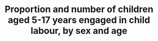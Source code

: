 ---
comments_and_limitations: The USG SDG 8 Subgroup has not identifed a data source for
  this indicator.
data_non_statistical: true
date_metadata_updated: '2017-10-20'
goal_meta_link: http://unstats.un.org/sdgs/files/metadata-compilation/Metadata-Goal-8.pdf
goal_meta_link_page: 13
graph: null
graph_status_notes: unk
graph_title: Proportion and number of children aged 5-17 years engaged in child labour,
  by sex and age
graph_type: null
graph_type_description: BLS does not have data
has_metadata: true
indicator: 8.7.1
indicator_definition: "From ILO: The term child labour reflects the engagement of\
  \ children in prohibited work and, more generally, in types of work to be eliminated\
  \ as socially and morally undesirable as guided by national legislation, the ILO\
  \ Minimum Age Convention, 1973 (No. 138), and the Worst Forms of Child Labour Convention,\
  \ 1999 (No. 182), their respective supplementing Recommendations (Nos 146 and 190),\
  \ and the United Nations Convention on the Rights of the Child. The statistical\
  \ measurement framework for child labour is structured around (i) the age of the\
  \ child; (ii) the productive activities by the child, including their nature and\
  \ the conditions under which these are performed, and the duration of engagement\
  \ by the child in such activities. For the purpose of statistical measurement, children\
  \ engaged in child labour include all persons aged 5 to 17 years who, during a specified\
  \ time period, were engaged in one or more of the following categories of activities:\
  \ \t(a) worst forms of child labour, (as described in paragraphs 17'30, 18th ICLS\
  \ resolution); \t(b) employment below the minimum age, (as described in paragraphs\
  \ 32 and 33 of the 18th ICLS resolution); and \t(c) hazardous unpaid household services,\
  \ (as described in paragraphs 36 and 37 of the 18th ICLS resolution), applicable\
  \ where the general production boundary is used as the measurement framework.  From\
  \ UNICEF:  This indicator provides the proportion of children aged 5-17 years who\
  \ are engaged in child labour. It is calculated by dividing the number of children\
  \ aged 5-17 years who are reported to have been engaged in child labour in the past\
  \ week by the total number of children aged 5-17 in the population."
indicator_name: Proportion and number of children aged 5-17 years engaged in child
  labour, by sex and age
indicator_sort_order: 08-07-01
indicator_variable: null
layout: indicator
permalink: /8-7-1/
published: true
rationale_interpretation: "From ILO: \nTo monitor the progress against the target\
  \ 8.7. Indicator is straightforward to interpret, as it gives the headcount of child\
  \ labourers at national, regional and global levels. \n\n From UNICEF: \n Children\
  \ around the world are routinely engaged in paid and unpaid forms of work that are\
  \ not harmful to them. However, children are considered to be involved in child\
  \ labour when they are either too young to work or are involved in activities harmful\
  \ to their health and development. Children's involvement in hazardous work can\
  \ compromise their physical, mental, social and educational development. \nThe issue\
  \ of child labour is guided by three main international conventions: ILO Convention\
  \ No. 138 concerning minimum age for admission to employment and Recommendation\
  \ No. 146 (1973); ILO Convention No. 182 concerning the prohibition and immediate\
  \ action for the elimination of the worst forms of child labour and Recommendation\
  \ No. 190 (1999); and the United Nations Convention on the Rights of the Child (Article\
  \ 32), including its Optional Protocol on the sale of children, child prostitution\
  \ and child pornography. These conventions frame the concept of child labour and\
  \ form the basis for child labour legislation enacted by countries that are signatories.\
  \ \nAs per the 2008 Resolution concerning Statistics of Child Labour, the operation\
  \ definition of child labour is based on number of hours spent working and working\
  \ conditions, and encompasses both engagement in economic activities as well as\
  \ household chores."
reporting_status: notstarted
sdg_goal: 8
source_active_1: true
source_notes_1: null
source_title_1: null
target: Take immediate and effective measures to eradicate forced labour, end modern
  slavery and human trafficking and secure the prohibition and elimination of the
  worst forms of child labour, including recruitment and use of child soldiers, and
  by 2025 end child labour in all its forms.
target_id: '8.7'
title: Proportion and number of children aged 5-17 years engaged in child labour,
  by sex and age
un_custodial_agency: ILO, UNICEF
un_designated_tier: '2'
variable_description: null
variable_notes: null
---